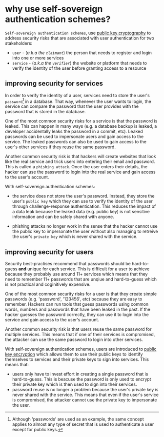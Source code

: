 # why use self-sovereign authentication schemes?

`Self-sovereign authentication schemes`, use [public key cryptography](./encryption.md) to address security risks that are associated with user authentication for two stakeholders:

- `user` - (*a.k.a the `claimant`*) the person that needs to register and login into one or more services
- `service` - (*a.k.a the `verifier`*) the website or platform that needs to verify the identity of the user before granting access to a resource

## improving security for services

In order to verify the identity of a user, services need to store the user's `password`[^1] in a database. That way, whenever the user wants to login, the service can compare the password that the user provides with the password that is stored in the database.

One of the most common security risks for a service is that the password is leaked. This can happen in many ways (e.g. a database backup is leaked, a developer accidentally leaks the password in a commit, etc). Leaked passwords can be used to impersonate users and gain access to the service. The leaked passwords can also be used to gain access to the user's other services if they reuse the same password.

Another common security risk is that hackers will create websites that look like the real service and trick users into entering their email and password. This is called a `phishing attack`. Once the user enters their details, the hacker can use the password to login into the real service and gain access to the user's account.

With self-sovereign authentication schemes:

- the service does not store the user's password. Instead, they store the user's `public key` which they can use to verify the identity of the user through challenge-response authentication. This reduces the impact of a data leak because the leaked data (e.g. public key) is not sensitive information and can be safely shared with anyone.

- phishing attacks no longer work in the sense that the hacker cannot use the public key to impersonate the user without also managing to retreive the user's `private key` which is never shared with the service.

## improving security for users

Security best-practises recommend that passwords should be hard-to-guess **and** unique for each service. This is difficult for a user to achieve because they probably use around 11+ services which means that they need to remember 11+ passwords that are unqiue and hard-to-guess which is not practical and coginitively expensive.

One of the most common security risks for a user is that they create simple passwords (e.g. 'password', '123456', etc) because they are easy to remember. Hackers can run tools that guess passwords using common words, numbers and passwords that have been leaked in the past. If the hacker guesses the password correctly, they can use it to login into the service and gain access to the user's account.

Another common security risk is that users reuse the same password for multiple services. This means that if one of their services is compromised, the attacker can use the same password to login into other services.

With self-sovereign authentication schemes, users are introduced to [public key encryption](./encryption.md) which allows them to use their public keys to identify themselves to services and their private keys to sign into services. This means that:

- users only have to invest effort in creating a single password that is hard-to-guess. This is beacuse the password is only used to encrypt their private key which is then used to sign into their services.
- password reuse is no longer a problem because the user's private key is never shared with the service. This means that even if the user's service is compromised, the attacker cannot use the private key to impersonate the user.

[^1]: Although 'passwords' are used as an example, the same concept applies to almost any type of secret that is used to authenticate a user except for public keys.
